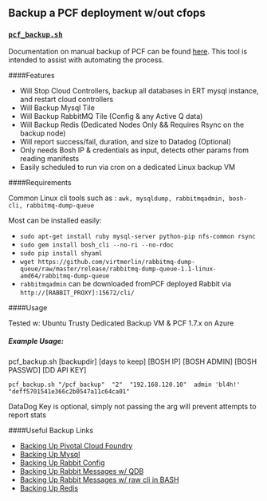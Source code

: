 ## Backup a PCF deployment w/out cfops
### [`pcf_backup.sh`](https://github.com/virtmerlin/pcf_backup_bash/blob/master/backup_pcf.sh)


Documentation on manual backup of PCF can be found [here](https://docs.pivotal.io/pivotalcf/1-7/customizing/backup-restore/backup-pcf.html).  This tool is intended to assist with automating the process.

####Features

- Will Stop Cloud Controllers, backup all databases in ERT mysql instance, and restart cloud controllers
- Will Backup Mysql Tile
- Will Backup RabbitMQ Tile (Config & any Active Q data)
- Will Backup Redis (Dedicated Nodes Only && Requires Rsync on the backup node)
- Will report success/fail, duration, and size to Datadog (Optional)
- Only needs Bosh IP & credentials as input,  detects other params from reading manifests
- Easily scheduled to run via cron on a dedicated Linux backup VM


####Requirements

Common Linux cli tools such as : `awk, mysqldump, rabbitmqadmin, bosh-cli, rabbitmq-dump-queue`

Most can be installed easily:

- `sudo apt-get install ruby mysql-server python-pip nfs-common rsync`
- `sudo gem install bosh_cli --no-ri --no-rdoc`
- `sudo pip install shyaml`
- `wget https://github.com/virtmerlin/rabbitmq-dump-queue/raw/master/release/rabbitmq-dump-queue-1.1-linux-amd64/rabbitmq-dump-queue`
- `rabbitmqadmin` can be downloaded fromPCF deployed Rabbit via `http://[RABBIT_PROXY]:15672/cli/`


####Usage

Tested w: Ubuntu Trusty Dedicated Backup VM & PCF 1.7.x on Azure
##### Example Usage:
   pcf_backup.sh [backupdir] [days to keep] [BOSH IP] [BOSH ADMIN]  [BOSH PASSWD] [DD API KEY]
   
   `pcf_backup.sh "/pcf_backup"  "2"  "192.168.120.10"  admin 'bl4h!' "deff5701541e366c2b0547a11c64ca01"`
   
   DataDog Key is optional,  simply not passing the arg will prevent attempts to report stats
   
####Useful Backup Links

- [Backing Up Pivotal Cloud Foundry](https://docs.pivotal.io/pivotalcf/1-7/customizing/backup-restore/backup-pcf.html)
- [Backing Up Mysql](https://dev.mysql.com/doc/mysql-enterprise-backup/4.0/en/mysqlbackup.restore.html)
- [Backing Up Rabbit Config](https://www.rabbitmq.com/management-cli.html)
- [Backing Up Rabbit Messages w/ QDB](http://qdb.io/)
- [Backing Up Rabbit Messages w/ raw cli in BASH](https://github.com/virtmerlin/rabbitmq-dump-queue)
- [Backing Up Redis](http://redis.io/topics/persistence)